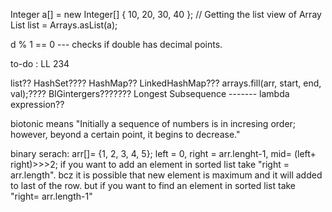  Integer a[] = new Integer[] { 10, 20, 30, 40 };
 // Getting the list view of Array
List<Integer> list = Arrays.asList(a);


d % 1 == 0    --- checks if double has decimal points.
  
to-do : LL 234

list??
HashSet????
HashMap??
LinkedHashMap???
arrays.fill(arr, start, end, val);????
BIGintergers???????
Longest Subsequence -------
lambda expression??


biotonic means "Initially a sequence of numbers is in incresing order; however, beyond a certain point, it begins to decrease."



binary serach:
  arr[]= {1, 2, 3, 4, 5};
  left = 0, right = arr.lenght-1, mid= (left+ right)>>>2;
    if you want to add an element in sorted list take "right = arr.length". bcz it is possible that new element is maximum and it will added to last of the row.
    but if you want to find an element in sorted list take "right= arr.length-1"